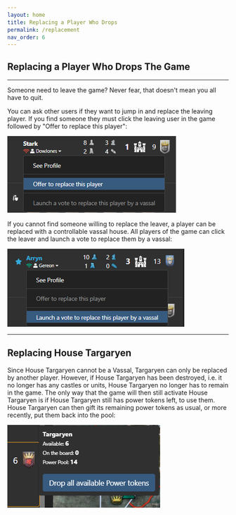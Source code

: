 ```yaml
---
layout: home
title: Replacing a Player Who Drops
permalink: /replacement
nav_order: 6
---
```


## Replacing a Player Who Drops The Game

---

Someone need to leave the game? Never fear, that doesn't mean you all have to quit. 

You can ask other users if they want to jump in and replace the leaving player.
If you find someone they must click the leaving user in the game followed by "Offer to replace this player":

![ReplaceByPlayer](/assets/img/replace-by-player.png)  

If you cannot find someone willing to replace the leaver,
a player can be replaced with a controllable vassal house.
All players of the game can click the leaver and launch a vote to replace them by a vassal:

![ReplaceByVassal](/assets/img/replace-by-vassal.png)

---

## Replacing House Targaryen

Since House Targaryen cannot be a Vassal, Targaryen can only be replaced by another player.
However, if House Targaryen has been destroyed, i.e. it no longer has any castles or units, House Targaryen no longer has to remain in the game. The only way that the game will then still activate House Targaryen is if House Targaryen still has power tokens left, to use them. House Targaryen can then gift its remaining power tokens as usual, or more recently, put them back into the pool:

![ReplaceTargaryen](/assets/img/replace-targaryen.png)
